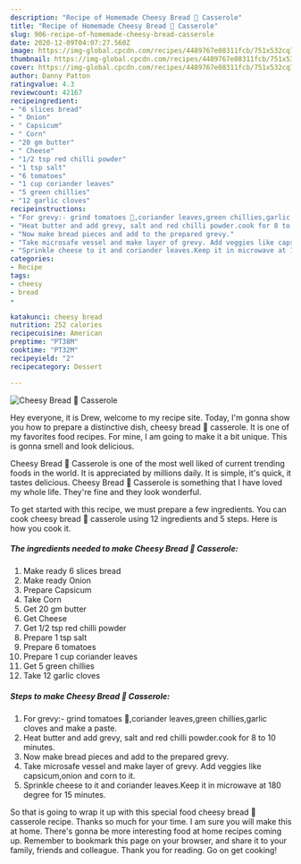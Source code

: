 ```yaml
---
description: "Recipe of Homemade Cheesy Bread 🍞 Casserole"
title: "Recipe of Homemade Cheesy Bread 🍞 Casserole"
slug: 906-recipe-of-homemade-cheesy-bread-casserole
date: 2020-12-09T04:07:27.560Z
image: https://img-global.cpcdn.com/recipes/4489767e08311fcb/751x532cq70/cheesy-bread-🍞-casserole-recipe-main-photo.jpg
thumbnail: https://img-global.cpcdn.com/recipes/4489767e08311fcb/751x532cq70/cheesy-bread-🍞-casserole-recipe-main-photo.jpg
cover: https://img-global.cpcdn.com/recipes/4489767e08311fcb/751x532cq70/cheesy-bread-🍞-casserole-recipe-main-photo.jpg
author: Danny Patton
ratingvalue: 4.3
reviewcount: 42167
recipeingredient:
- "6 slices bread"
- " Onion"
- " Capsicum"
- " Corn"
- "20 gm butter"
- " Cheese"
- "1/2 tsp red chilli powder"
- "1 tsp salt"
- "6 tomatoes"
- "1 cup coriander leaves"
- "5 green chillies"
- "12 garlic cloves"
recipeinstructions:
- "For grevy:- grind tomatoes 🍅,coriander leaves,green chillies,garlic cloves and make a paste."
- "Heat butter and add grevy, salt and red chilli powder.cook for 8 to 10 minutes."
- "Now make bread pieces and add to the prepared grevy."
- "Take microsafe vessel and make layer of grevy. Add veggies like capsicum,onion and corn to it."
- "Sprinkle cheese to it and coriander leaves.Keep it in microwave at 180 degree for 15 minutes."
categories:
- Recipe
tags:
- cheesy
- bread
- 

katakunci: cheesy bread  
nutrition: 252 calories
recipecuisine: American
preptime: "PT38M"
cooktime: "PT32M"
recipeyield: "2"
recipecategory: Dessert

---
```



![Cheesy Bread 🍞 Casserole](https://img-global.cpcdn.com/recipes/4489767e08311fcb/751x532cq70/cheesy-bread-🍞-casserole-recipe-main-photo.jpg)

Hey everyone, it is Drew, welcome to my recipe site. Today, I'm gonna show you how to prepare a distinctive dish, cheesy bread 🍞 casserole. It is one of my favorites food recipes. For mine, I am going to make it a bit unique. This is gonna smell and look delicious.



Cheesy Bread 🍞 Casserole is one of the most well liked of current trending foods in the world. It is appreciated by millions daily. It is simple, it's quick, it tastes delicious. Cheesy Bread 🍞 Casserole is something that I have loved my whole life. They're fine and they look wonderful.


To get started with this recipe, we must prepare a few ingredients. You can cook cheesy bread 🍞 casserole using 12 ingredients and 5 steps. Here is how you cook it.

<!--inarticleads1-->

##### The ingredients needed to make Cheesy Bread 🍞 Casserole:

1. Make ready 6 slices bread
1. Make ready  Onion
1. Prepare  Capsicum
1. Take  Corn
1. Get 20 gm butter
1. Get  Cheese
1. Get 1/2 tsp red chilli powder
1. Prepare 1 tsp salt
1. Prepare 6 tomatoes
1. Prepare 1 cup coriander leaves
1. Get 5 green chillies
1. Take 12 garlic cloves




<!--inarticleads2-->

##### Steps to make Cheesy Bread 🍞 Casserole:

1. For grevy:- grind tomatoes 🍅,coriander leaves,green chillies,garlic cloves and make a paste.
1. Heat butter and add grevy, salt and red chilli powder.cook for 8 to 10 minutes.
1. Now make bread pieces and add to the prepared grevy.
1. Take microsafe vessel and make layer of grevy. Add veggies like capsicum,onion and corn to it.
1. Sprinkle cheese to it and coriander leaves.Keep it in microwave at 180 degree for 15 minutes.




So that is going to wrap it up with this special food cheesy bread 🍞 casserole recipe. Thanks so much for your time. I am sure you will make this at home. There's gonna be more interesting food at home recipes coming up. Remember to bookmark this page on your browser, and share it to your family, friends and colleague. Thank you for reading. Go on get cooking!
